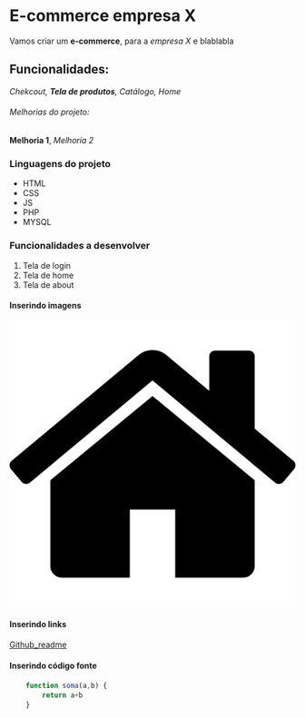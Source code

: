 # E-commerce empresa X

Vamos criar um **e-commerce**, para a *empresa X* e blablabla

## Funcionalidades:

_Chekcout, **Tela de produtos**, Catálogo, Home_

###### Melhorias do projeto:

__Melhoria 1__, _Melhoria 2_

### Linguagens do projeto

* HTML
* CSS
* JS
* PHP
* MYSQL

### Funcionalidades a desenvolver

1. Tela de login
2. Tela de home
3. Tela de about

#### Inserindo imagens
![home-icon]( home-icon.png)

#### Inserindo links

[Github_readme](https://github.com/pedroh-leite/site_empresa_x/blob/main/README.md)

#### Inserindo código fonte

``` javascript
    function soma(a,b) {
        return a+b
    }
 ```